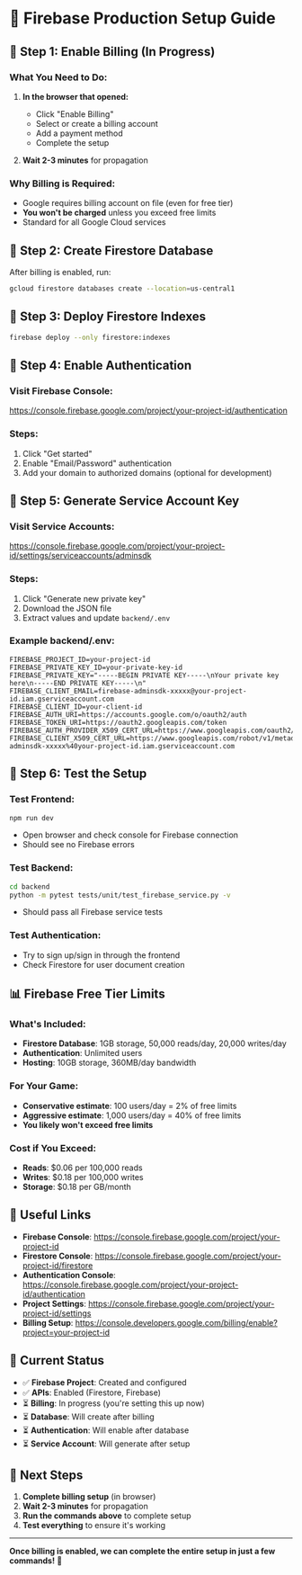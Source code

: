 # 🚀 Firebase Production Setup Guide

## 🔧 **Step 1: Enable Billing (In Progress)**

### **What You Need to Do:**

1. **In the browser that opened:**
   - Click "Enable Billing"
   - Select or create a billing account
   - Add a payment method
   - Complete the setup

2. **Wait 2-3 minutes** for propagation

### **Why Billing is Required:**

- Google requires billing account on file (even for free tier)
- **You won't be charged** unless you exceed free limits
- Standard for all Google Cloud services

## 🔧 **Step 2: Create Firestore Database**

After billing is enabled, run:

```bash
gcloud firestore databases create --location=us-central1
```

## 🔧 **Step 3: Deploy Firestore Indexes**

```bash
firebase deploy --only firestore:indexes
```

## 🔧 **Step 4: Enable Authentication**

### **Visit Firebase Console:**

https://console.firebase.google.com/project/your-project-id/authentication

### **Steps:**

1. Click "Get started"
2. Enable "Email/Password" authentication
3. Add your domain to authorized domains (optional for development)

## 🔧 **Step 5: Generate Service Account Key**

### **Visit Service Accounts:**

https://console.firebase.google.com/project/your-project-id/settings/serviceaccounts/adminsdk

### **Steps:**

1. Click "Generate new private key"
2. Download the JSON file
3. Extract values and update `backend/.env`

### **Example backend/.env:**

```env
FIREBASE_PROJECT_ID=your-project-id
FIREBASE_PRIVATE_KEY_ID=your-private-key-id
FIREBASE_PRIVATE_KEY="-----BEGIN PRIVATE KEY-----\nYour private key here\n-----END PRIVATE KEY-----\n"
FIREBASE_CLIENT_EMAIL=firebase-adminsdk-xxxxx@your-project-id.iam.gserviceaccount.com
FIREBASE_CLIENT_ID=your-client-id
FIREBASE_AUTH_URI=https://accounts.google.com/o/oauth2/auth
FIREBASE_TOKEN_URI=https://oauth2.googleapis.com/token
FIREBASE_AUTH_PROVIDER_X509_CERT_URL=https://www.googleapis.com/oauth2/v1/certs
FIREBASE_CLIENT_X509_CERT_URL=https://www.googleapis.com/robot/v1/metadata/x509/firebase-adminsdk-xxxxx%40your-project-id.iam.gserviceaccount.com
```

## 🔧 **Step 6: Test the Setup**

### **Test Frontend:**

```bash
npm run dev
```

- Open browser and check console for Firebase connection
- Should see no Firebase errors

### **Test Backend:**

```bash
cd backend
python -m pytest tests/unit/test_firebase_service.py -v
```

- Should pass all Firebase service tests

### **Test Authentication:**

- Try to sign up/sign in through the frontend
- Check Firestore for user document creation

## 📊 **Firebase Free Tier Limits**

### **What's Included:**

- **Firestore Database**: 1GB storage, 50,000 reads/day, 20,000 writes/day
- **Authentication**: Unlimited users
- **Hosting**: 10GB storage, 360MB/day bandwidth

### **For Your Game:**

- **Conservative estimate**: 100 users/day = 2% of free limits
- **Aggressive estimate**: 1,000 users/day = 40% of free limits
- **You likely won't exceed free limits**

### **Cost if You Exceed:**

- **Reads**: $0.06 per 100,000 reads
- **Writes**: $0.18 per 100,000 writes
- **Storage**: $0.18 per GB/month

## 🔗 **Useful Links**

- **Firebase Console**: https://console.firebase.google.com/project/your-project-id
- **Firestore Console**: https://console.firebase.google.com/project/your-project-id/firestore
- **Authentication Console**: https://console.firebase.google.com/project/your-project-id/authentication
- **Project Settings**: https://console.firebase.google.com/project/your-project-id/settings
- **Billing Setup**: https://console.developers.google.com/billing/enable?project=your-project-id

## 🎯 **Current Status**

- ✅ **Firebase Project**: Created and configured
- ✅ **APIs**: Enabled (Firestore, Firebase)
- ⏳ **Billing**: In progress (you're setting this up now)
- ⏳ **Database**: Will create after billing
- ⏳ **Authentication**: Will enable after database
- ⏳ **Service Account**: Will generate after setup

## 🚀 **Next Steps**

1. **Complete billing setup** (in browser)
2. **Wait 2-3 minutes** for propagation
3. **Run the commands above** to complete setup
4. **Test everything** to ensure it's working

---

**Once billing is enabled, we can complete the entire setup in just a few commands!** 🎉
